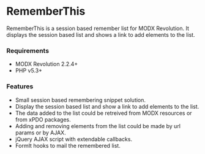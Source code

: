 # RememberThis

RememberThis is a session based remember list for MODX Revolution. It displays
the session based list and shows a link to add elements to the list.

### Requirements

* MODX Revolution 2.2.4+
* PHP v5.3+

### Features

* Small session based remembering snippet solution. 
* Display the session based list and show a link to add elements to the list.
* The data added to the list could be retreived from MODX resources or from xPDO packages.
* Adding and removing elements from the list could be made by url params or by AJAX.
* jQuery AJAX script with extendable callbacks.
* FormIt hooks to mail the remembered list.
